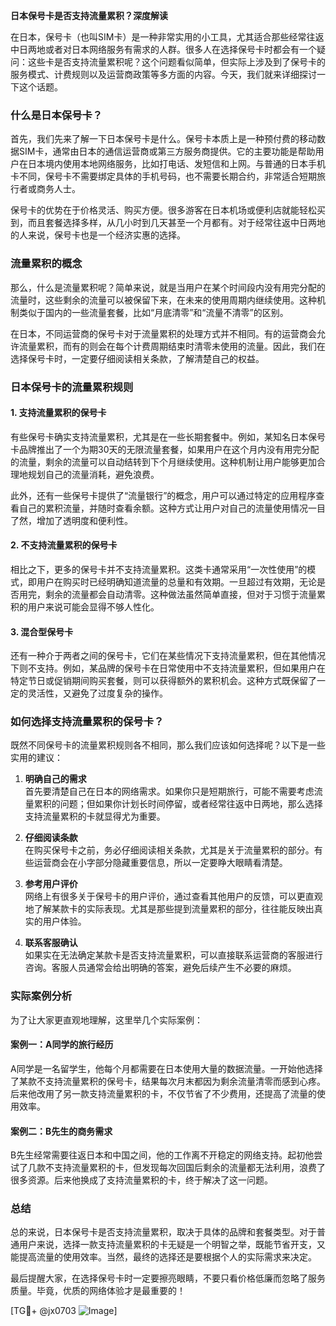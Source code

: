 **日本保号卡是否支持流量累积？深度解读**

在日本，保号卡（也叫SIM卡）是一种非常实用的小工具，尤其适合那些经常往返中日两地或者对日本网络服务有需求的人群。很多人在选择保号卡时都会有一个疑问：这些卡是否支持流量累积呢？这个问题看似简单，但实际上涉及到了保号卡的服务模式、计费规则以及运营商政策等多方面的内容。今天，我们就来详细探讨一下这个话题。

### 什么是日本保号卡？

首先，我们先来了解一下日本保号卡是什么。保号卡本质上是一种预付费的移动数据SIM卡，通常由日本的通信运营商或第三方服务商提供。它的主要功能是帮助用户在日本境内使用本地网络服务，比如打电话、发短信和上网。与普通的日本手机卡不同，保号卡不需要绑定具体的手机号码，也不需要长期合约，非常适合短期旅行者或商务人士。

保号卡的优势在于价格灵活、购买方便。很多游客在日本机场或便利店就能轻松买到，而且套餐选择多样，从几小时到几天甚至一个月都有。对于经常往返中日两地的人来说，保号卡也是一个经济实惠的选择。

### 流量累积的概念

那么，什么是流量累积呢？简单来说，就是当用户在某个时间段内没有用完分配的流量时，这些剩余的流量可以被保留下来，在未来的使用周期内继续使用。这种机制类似于国内的一些流量套餐，比如“月底清零”和“流量不清零”的区别。

在日本，不同运营商的保号卡对于流量累积的处理方式并不相同。有的运营商会允许流量累积，而有的则会在每个计费周期结束时清零未使用的流量。因此，我们在选择保号卡时，一定要仔细阅读相关条款，了解清楚自己的权益。

### 日本保号卡的流量累积规则

#### 1. **支持流量累积的保号卡**
有些保号卡确实支持流量累积，尤其是在一些长期套餐中。例如，某知名日本保号卡品牌推出了一个为期30天的无限流量套餐，如果用户在这个月内没有用完分配的流量，剩余的流量可以自动结转到下个月继续使用。这种机制让用户能够更加合理地规划自己的流量消耗，避免浪费。

此外，还有一些保号卡提供了“流量银行”的概念，用户可以通过特定的应用程序查看自己的累积流量，并随时查看余额。这种方式让用户对自己的流量使用情况一目了然，增加了透明度和便利性。

#### 2. **不支持流量累积的保号卡**
相比之下，更多的保号卡并不支持流量累积。这类卡通常采用“一次性使用”的模式，即用户在购买时已经明确知道流量的总量和有效期。一旦超过有效期，无论是否用完，剩余的流量都会自动清零。这种做法虽然简单直接，但对于习惯于流量累积的用户来说可能会显得不够人性化。

#### 3. **混合型保号卡**
还有一种介于两者之间的保号卡，它们在某些情况下支持流量累积，但在其他情况下则不支持。例如，某品牌的保号卡在日常使用中不支持流量累积，但如果用户在特定节日或促销期间购买套餐，则可以获得额外的累积机会。这种方式既保留了一定的灵活性，又避免了过度复杂的操作。

### 如何选择支持流量累积的保号卡？

既然不同保号卡的流量累积规则各不相同，那么我们应该如何选择呢？以下是一些实用的建议：

1. **明确自己的需求**  
   首先要清楚自己在日本的网络需求。如果你只是短期旅行，可能不需要考虑流量累积的问题；但如果你计划长时间停留，或者经常往返中日两地，那么选择支持流量累积的卡就显得尤为重要。

2. **仔细阅读条款**  
   在购买保号卡之前，务必仔细阅读相关条款，尤其是关于流量累积的部分。有些运营商会在小字部分隐藏重要信息，所以一定要睁大眼睛看清楚。

3. **参考用户评价**  
   网络上有很多关于保号卡的用户评价，通过查看其他用户的反馈，可以更直观地了解某款卡的实际表现。尤其是那些提到流量累积的部分，往往能反映出真实的用户体验。

4. **联系客服确认**  
   如果实在无法确定某款卡是否支持流量累积，可以直接联系运营商的客服进行咨询。客服人员通常会给出明确的答案，避免后续产生不必要的麻烦。

### 实际案例分析

为了让大家更直观地理解，这里举几个实际案例：

#### 案例一：A同学的旅行经历  
A同学是一名留学生，他每个月都需要在日本使用大量的数据流量。一开始他选择了某款不支持流量累积的保号卡，结果每次月末都因为剩余流量清零而感到心疼。后来他改用了另一款支持流量累积的卡，不仅节省了不少费用，还提高了流量的使用效率。

#### 案例二：B先生的商务需求  
B先生经常需要往返日本和中国之间，他的工作离不开稳定的网络支持。起初他尝试了几款不支持流量累积的卡，但发现每次回国后剩余的流量都无法利用，浪费了很多资源。后来他换成了支持流量累积的卡，终于解决了这一问题。

### 总结

总的来说，日本保号卡是否支持流量累积，取决于具体的品牌和套餐类型。对于普通用户来说，选择一款支持流量累积的卡无疑是一个明智之举，既能节省开支，又能提高流量的使用效率。当然，最终的选择还是要根据个人的实际需求来决定。

最后提醒大家，在选择保号卡时一定要擦亮眼睛，不要只看价格低廉而忽略了服务质量。毕竟，优质的网络体验才是最重要的！

[TG💪+ @jx0703 ![Image](https://github.com/user-attachments/assets/dbca1d08-cadb-493c-b0ec-ad6f7a83f270)]